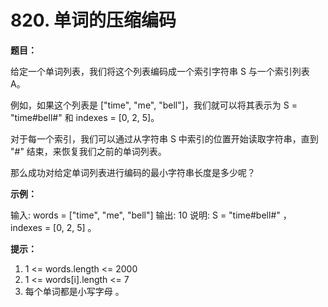 # 820. 单词的压缩编码
**题目：** 

给定一个单词列表，我们将这个列表编码成一个索引字符串 S 与一个索引列表 A。

例如，如果这个列表是 ["time", "me", "bell"]，我们就可以将其表示为 S = "time#bell#" 和 indexes = [0, 2, 5]。

对于每一个索引，我们可以通过从字符串 S 中索引的位置开始读取字符串，直到 "#" 结束，来恢复我们之前的单词列表。

那么成功对给定单词列表进行编码的最小字符串长度是多少呢？

**示例：** 

输入: words = ["time", "me", "bell"]
输出: 10
说明: S = "time#bell#" ， indexes = [0, 2, 5] 。

**提示：** 
1. 1 <= words.length <= 2000
2. 1 <= words[i].length <= 7
3. 每个单词都是小写字母 。